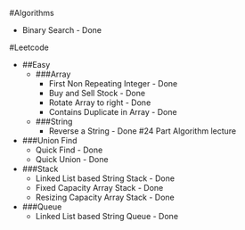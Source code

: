 #Algorithms
- Binary Search - Done

#Leetcode
  - ##Easy
    - ###Array
        - First Non Repeating Integer - Done
        - Buy and Sell Stock - Done
        - Rotate Array to right - Done
        - Contains Duplicate in Array - Done
    - ###String
        - Reverse a String - Done
#24 Part Algorithm lecture
- ###Union Find
  - Quick Find - Done
  - Quick Union - Done
- ###Stack
  - Linked List based String Stack - Done
  - Fixed Capacity Array Stack - Done  
  - Resizing Capacity Array Stack - Done
- ###Queue
  - Linked List based String Queue - Done